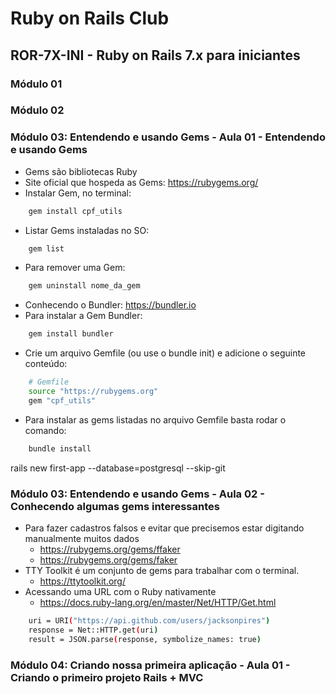 # Ruby on Rails Club

## ROR-7X-INI - Ruby on Rails 7.x para iniciantes

### Módulo 01

### Módulo 02

### Módulo 03: Entendendo e usando Gems - Aula 01 - Entendendo e usando Gems
* Gems são bibliotecas Ruby
* Site oficial que hospeda as Gems: https://rubygems.org/
* Instalar Gem, no terminal: 
```sh
    gem install cpf_utils
```
* Listar Gems instaladas no SO:
```sh
    gem list
```
* Para remover uma Gem:
```sh
    gem uninstall nome_da_gem
```

* Conhecendo o Bundler: https://bundler.io
* Para instalar a Gem Bundler:
```sh
    gem install bundler
```
* Crie um arquivo Gemfile (ou use o bundle init) e adicione o seguinte conteúdo:
```sh
    # Gemfile
    source "https://rubygems.org"
    gem "cpf_utils"
```
* Para instalar as gems listadas no arquivo Gemfile basta rodar o comando:
```sh
    bundle install
```
rails new first-app --database=postgresql --skip-git

### Módulo 03: Entendendo e usando Gems - Aula 02 - Conhecendo algumas gems interessantes
* Para fazer cadastros falsos e evitar que precisemos estar digitando manualmente muitos dados
    * https://rubygems.org/gems/ffaker
    * https://rubygems.org/gems/faker
* TTY Toolkit é um conjunto de gems para trabalhar com o terminal.
    * https://ttytoolkit.org/
* Acessando uma URL com o Ruby nativamente
    * https://docs.ruby-lang.org/en/master/Net/HTTP/Get.html
```sh
    uri = URI("https://api.github.com/users/jacksonpires")
    response = Net::HTTP.get(uri)
    result = JSON.parse(response, symbolize_names: true)
```

### Módulo 04: Criando nossa primeira aplicação - Aula 01 - Criando o primeiro projeto Rails + MVC
